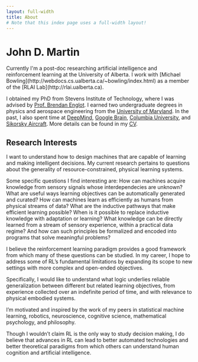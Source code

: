 ```yaml
---
layout: full-width
title: About
# Note that this index page uses a full-width layout!
---
```

<h1 class="content-listing-header sans">John D. Martin</h1>
Currently I'm a post-doc researching artificial intelligence and reinforcement learning at the University of Alberta.
I work with [Michael Bowling](http://webdocs.cs.ualberta.ca/~bowling/index.html) as a member of the [RLAI Lab](http://rlai.ualberta.ca). 

I obtained my PhD from Stevens Institute of Technology, where I was advised by [Prof. Brendan Englot](http://personal.stevens.edu/~benglot/).
I earned two undergraduate degrees in physics and aerospace engineering from the [University of Maryland](https://umdphysics.umd.edu).
In the past, I also spent time at [DeepMind](https://deepmind.com), [Google Brain](https://ai.google), [Columbia University](https://www.columbia.edu), and [Sikorsky Aircraft](https://www.wired.com/story/sikorsky-sara-helicopter-autonomous-flying-car-air-taxi-tech/).
More details can be found in my [CV](/assets/cv/2022-martin-cv.pdf).

## Research Interests
I want to understand how to design machines that are capable of learning and making intelligent decisions. My current research pertains to questions about the generality of resource-constrained, physical learning systems.

Some specific questions I find interesting are: How can machines acquire knowledge from sensory signals whose interdependecies are unknown? 
What are useful ways learning objectives can be automatically generated and curated?
How can machines learn as efficiently as humans from physical streams of data? 
What are the inductive pathways that make efficient learning possible? When is it possible to replace inductive knowledge with adaptation or learning? What knowledge can be directly learned from a stream of sensory experience, within a practical data regime? And how can such principles be formalized and encoded into programs that solve meaningful problems? 

I believe the reinforcement learning paradigm provides a good framework from which many of these questions can be studied. In my career, I hope to address some of RL’s fundamental limitations by expanding its scope to new settings with more complex and open-ended objectives. 

Specifically, I would like to understand what logic underlies reliable generalization between different but related learning objectives, from experience collected over an indefinite period of time, and with relevance to physical embodied systems.

I’m motivated and inspired by the work of my peers in statistical machine learning, robotics, neuroscience, cognitive science, mathematical psychology, and philosophy. 

Though I wouldn’t claim RL is the only way to study decision making, I do believe that advances in RL can lead to better automated technologies and better theoretical paradigms from which others can understand human cognition and artificial intelligence.

